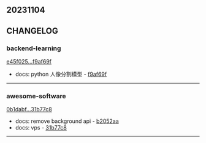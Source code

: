 ## 20231104

## CHANGELOG

### backend-learning

[e45f025...f9af69f](https://github.com/zhbhun/backend-learning/compare/e45f025...f9af69f)

* docs: python 人像分割模型 - [f9af69f](https://github.com/zhbhun/backend-learning/commit/f9af69f6b84111f3631a1d1fdf806567e5f29e08)

---

### awesome-software

[0b1dabf...31b77c8](https://github.com/zhbhun/awesome-software/compare/0b1dabf...31b77c8)

* docs: remove background api - [b2052aa](https://github.com/zhbhun/awesome-software/commit/b2052aaa5e9ae1a6bbf9075918c70055c1d55c17)
* docs: vps - [31b77c8](https://github.com/zhbhun/awesome-software/commit/31b77c82a3e64a355f4f1c887b478109d42451ec)

---

